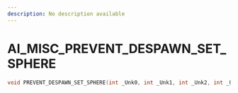 ```yaml
---
description: No description available 
---
```


# AI_MISC\_PREVENT_DESPAWN_SET_SPHERE

```cpp
void PREVENT_DESPAWN_SET_SPHERE(int _Unk0, int _Unk1, int _Unk2, int _Unk3);
```